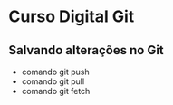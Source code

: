 # Curso Digital Git

## Salvando alterações no Git

- comando git push
- comando git pull
- comando git fetch
